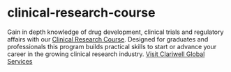 # clinical-research-course
Gain in depth knowledge of drug development, clinical trials and regulatory affairs with our <a href=(https://www.clariwell.in/best-clinical-research-courses-in-pune-with-100-percent-job-guarantee)>Clinical Research Course</a>. Designed for graduates and professionals this program builds practical skills to start or advance your career in the growing clinical research industry.
[Visit Clariwell Global Services]([https://www.clariwell.in/clinical-research-course](https://www.clariwell.in/best-clinical-research-courses-in-pune-with-100-percent-job-guarantee))
